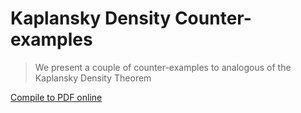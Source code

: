 # Kaplansky Density Counter-examples

> We present a couple of counter-examples to analogous of the Kaplansky Density Theorem

[Compile to PDF online](https://latexonline.cc/compile?git=https%3A%2F%2Fgithub.com%2FMatthewDaws%2FMathematics&target=Kaplansky2%2Fkaplansky2.tex&command=pdflatex)
